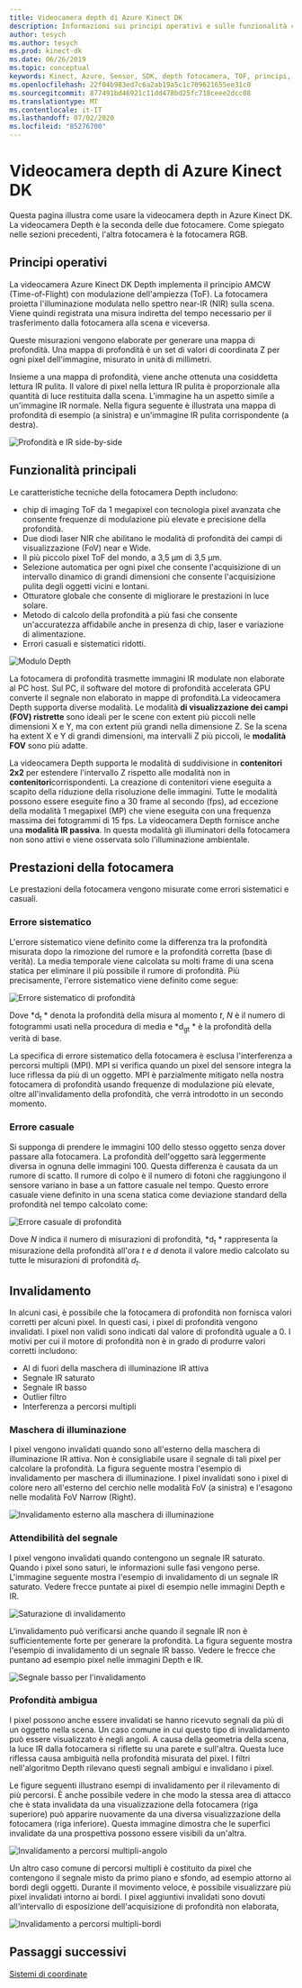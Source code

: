 ```yaml
---
title: Videocamera depth di Azure Kinect DK
description: Informazioni sui principi operativi e sulle funzionalità chiave della fotocamera depth in Azure Kinect DK.
author: tesych
ms.author: tesych
ms.prod: kinect-dk
ms.date: 06/26/2019
ms.topic: conceptual
keywords: Kinect, Azure, Sensor, SDK, depth fotocamera, TOF, principi, prestazioni, invalidamento
ms.openlocfilehash: 22f04b983ed7c6a2ab19a5c1c709621655ee31c0
ms.sourcegitcommit: 877491bd46921c11dd478bd25fc718ceee2dcc08
ms.translationtype: MT
ms.contentlocale: it-IT
ms.lasthandoff: 07/02/2020
ms.locfileid: "85276700"
---
```

# <a name="azure-kinect-dk-depth-camera"></a>Videocamera depth di Azure Kinect DK

Questa pagina illustra come usare la videocamera depth in Azure Kinect DK. La videocamera Depth è la seconda delle due fotocamere. Come spiegato nelle sezioni precedenti, l'altra fotocamera è la fotocamera RGB.  

## <a name="operating-principles"></a>Principi operativi

La videocamera Azure Kinect DK Depth implementa il principio AMCW (Time-of-Flight) con modulazione dell'ampiezza (ToF). La fotocamera proietta l'illuminazione modulata nello spettro near-IR (NIR) sulla scena. Viene quindi registrata una misura indiretta del tempo necessario per il trasferimento dalla fotocamera alla scena e viceversa.

Queste misurazioni vengono elaborate per generare una mappa di profondità. Una mappa di profondità è un set di valori di coordinata Z per ogni pixel dell'immagine, misurato in unità di millimetri.

Insieme a una mappa di profondità, viene anche ottenuta una cosiddetta lettura IR pulita. Il valore di pixel nella lettura IR pulita è proporzionale alla quantità di luce restituita dalla scena. L'immagine ha un aspetto simile a un'immagine IR normale. Nella figura seguente è illustrata una mappa di profondità di esempio (a sinistra) e un'immagine IR pulita corrispondente (a destra).

![Profondità e IR side-by-side](./media/concepts/depth-camera-depth-ir.png)

## <a name="key-features"></a>Funzionalità principali

Le caratteristiche tecniche della fotocamera Depth includono:

- chip di imaging ToF da 1 megapixel con tecnologia pixel avanzata che consente frequenze di modulazione più elevate e precisione della profondità.
- Due diodi laser NIR che abilitano le modalità di profondità dei campi di visualizzazione (FoV) near e Wide.
- Il più piccolo pixel ToF del mondo, a 3,5 μm di 3,5 μm.
- Selezione automatica per ogni pixel che consente l'acquisizione di un intervallo dinamico di grandi dimensioni che consente l'acquisizione pulita degli oggetti vicini e lontani.
- Otturatore globale che consente di migliorare le prestazioni in luce solare.
- Metodo di calcolo della profondità a più fasi che consente un'accuratezza affidabile anche in presenza di chip, laser e variazione di alimentazione.
- Errori casuali e sistematici ridotti.

![Modulo Depth](./media/concepts/depth-camera-depth-module.jpg)

La fotocamera di profondità trasmette immagini IR modulate non elaborate al PC host. Sul PC, il software del motore di profondità accelerata GPU converte il segnale non elaborato in mappe di profondità.La videocamera Depth supporta diverse modalità. Le modalità **di visualizzazione dei campi (FOV) ristrette** sono ideali per le scene con extent più piccoli nelle dimensioni X e Y, ma con extent più grandi nella dimensione Z. Se la scena ha extent X e Y di grandi dimensioni, ma intervalli Z più piccoli, le **modalità FOV** sono più adatte.

La videocamera Depth supporta le modalità di suddivisione in **contenitori 2x2** per estendere l'intervallo Z rispetto alle modalità non in **contenitori**corrispondenti. La creazione di contenitori viene eseguita a scapito della riduzione della risoluzione delle immagini. Tutte le modalità possono essere eseguite fino a 30 frame al secondo (fps), ad eccezione della modalità 1 megapixel (MP) che viene eseguita con una frequenza massima dei fotogrammi di 15 fps. La videocamera Depth fornisce anche una **modalità IR passiva**. In questa modalità gli illuminatori della fotocamera non sono attivi e viene osservata solo l'illuminazione ambientale.

## <a name="camera-performance"></a>Prestazioni della fotocamera

Le prestazioni della fotocamera vengono misurate come errori sistematici e casuali.

### <a name="systematic-error"></a>Errore sistematico

L'errore sistematico viene definito come la differenza tra la profondità misurata dopo la rimozione del rumore e la profondità corretta (base di verità). La media temporale viene calcolata su molti frame di una scena statica per eliminare il più possibile il rumore di profondità. Più precisamente, l'errore sistematico viene definito come segue:

![Errore sistematico di profondità](./media/concepts/depth-camera-systematic-error.png)

Dove *d<sub>t</sub> * denota la profondità della misura al momento *t*, *N* è il numero di fotogrammi usati nella procedura di media e *d<sub>gt</sub> * è la profondità della verità di base.

La specifica di errore sistematico della fotocamera è esclusa l'interferenza a percorsi multipli (MPI). MPI si verifica quando un pixel del sensore integra la luce riflessa da più di un oggetto. MPI è parzialmente mitigato nella nostra fotocamera di profondità usando frequenze di modulazione più elevate, oltre all'invalidamento della profondità, che verrà introdotto in un secondo momento.

### <a name="random-error"></a>Errore casuale

Si supponga di prendere le immagini 100 dello stesso oggetto senza dover passare alla fotocamera. La profondità dell'oggetto sarà leggermente diversa in ognuna delle immagini 100. Questa differenza è causata da un rumore di scatto. Il rumore di colpo è il numero di fotoni che raggiungono il sensore variano in base a un fattore casuale nel tempo. Questo errore casuale viene definito in una scena statica come deviazione standard della profondità nel tempo calcolato come:

![Errore casuale di profondità](./media/concepts/depth-camera-random-error.png)

Dove *N* indica il numero di misurazioni di profondità, *d<sub>t</sub> * rappresenta la misurazione della profondità all'ora *t* e *d* denota il valore medio calcolato su tutte le misurazioni di profondità *d<sub>t</sub>*.

## <a name="invalidation"></a>Invalidamento

In alcuni casi, è possibile che la fotocamera di profondità non fornisca valori corretti per alcuni pixel. In questi casi, i pixel di profondità vengono invalidati. I pixel non validi sono indicati dal valore di profondità uguale a 0. I motivi per cui il motore di profondità non è in grado di produrre valori corretti includono:

- Al di fuori della maschera di illuminazione IR attiva
- Segnale IR saturato
- Segnale IR basso
- Outlier filtro
- Interferenza a percorsi multipli

### <a name="illumination-mask"></a>Maschera di illuminazione

I pixel vengono invalidati quando sono all'esterno della maschera di illuminazione IR attiva. Non è consigliabile usare il segnale di tali pixel per calcolare la profondità. La figura seguente mostra l'esempio di invalidamento per maschera di illuminazione. I pixel invalidati sono i pixel di colore nero all'esterno del cerchio nelle modalità FoV (a sinistra) e l'esagono nelle modalità FoV Narrow (Right).

![Invalidamento esterno alla maschera di illuminazione](./media/concepts/depth-camera-invalidation-illumination-mask.png)

### <a name="signal-strength"></a>Attendibilità del segnale

I pixel vengono invalidati quando contengono un segnale IR saturato. Quando i pixel sono saturi, le informazioni sulle fasi vengono perse. L'immagine seguente mostra l'esempio di invalidamento di un segnale IR saturato. Vedere frecce puntate ai pixel di esempio nelle immagini Depth e IR.

![Saturazione di invalidamento](./media/concepts/depth-camera-invalidation-saturation.png)

L'invalidamento può verificarsi anche quando il segnale IR non è sufficientemente forte per generare la profondità. La figura seguente mostra l'esempio di invalidamento di un segnale IR basso. Vedere le frecce che puntano ad esempio pixel nelle immagini Depth e IR.

![Segnale basso per l'invalidamento](./media/concepts/depth-camera-invalidation-low-signal.png)

### <a name="ambiguous-depth"></a>Profondità ambigua

I pixel possono anche essere invalidati se hanno ricevuto segnali da più di un oggetto nella scena. Un caso comune in cui questo tipo di invalidamento può essere visualizzato è negli angoli.  A causa della geometria della scena, la luce IR dalla fotocamera si riflette su una parete e sull'altra. Questa luce riflessa causa ambiguità nella profondità misurata del pixel. I filtri nell'algoritmo Depth rilevano questi segnali ambigui e invalidano i pixel.

Le figure seguenti illustrano esempi di invalidamento per il rilevamento di più percorsi. È anche possibile vedere in che modo la stessa area di attacco che è stata invalidata da una visualizzazione della fotocamera (riga superiore) può apparire nuovamente da una diversa visualizzazione della fotocamera (riga inferiore). Questa immagine dimostra che le superfici invalidate da una prospettiva possono essere visibili da un'altra.

![Invalidamento a percorsi multipli-angolo](./media/concepts/depth-camera-invalidation-multipath.png)

Un altro caso comune di percorsi multipli è costituito da pixel che contengono il segnale misto da primo piano e sfondo, ad esempio attorno ai bordi degli oggetti. Durante il movimento veloce, è possibile visualizzare più pixel invalidati intorno ai bordi. I pixel aggiuntivi invalidati sono dovuti all'intervallo di esposizione dell'acquisizione di profondità non elaborata,

![Invalidamento a percorsi multipli-bordi](./media/concepts/depth-camera-invalidation-edge.png)

## <a name="next-steps"></a>Passaggi successivi

[Sistemi di coordinate](coordinate-systems.md)

